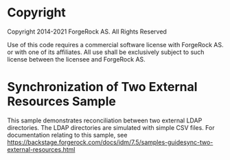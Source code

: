 Copyright
=============
Copyright 2014-2021 ForgeRock AS. All Rights Reserved

Use of this code requires a commercial software license with ForgeRock AS.
or with one of its affiliates. All use shall be exclusively subject
to such license between the licensee and ForgeRock AS.

Synchronization of Two External Resources Sample
====================================================

This sample demonstrates reconciliation between two external LDAP directories. The LDAP
directories are simulated with simple CSV files. For documentation relating to this sample, see
https://backstage.forgerock.com/docs/idm/7.5/samples-guidesync-two-external-resources.html
